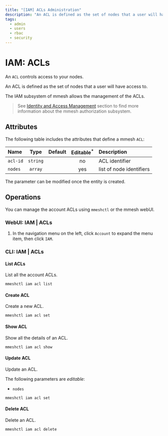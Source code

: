 ```yaml
---
title: "[IAM] ACLs Administration"
description: "An ACL is defined as the set of nodes that a user will have access to. The administrator can manage the ACLs using mmeshctl or the mmesh webUI."
tags:
  - admin
  - users
  - rbac
  - security
---
```


# IAM: ACLs

An `ACL` controls access to your nodes.

An ACL is defined as the set of nodes that a user will have access to.

The IAM subsystem of mmesh allows the management of the ACLs.

> See [Identity and Access Management](/platform/iam/authorization/#access-control-lists-acls) section to find more information about the mmesh authorization subsystem.

## Attributes

The following table includes the attributes that define a mmesh `ACL`:

| Name     | Type     | Default | Editable<sup>*</sup> | Description |
| :------- | :------: | :-----: | :------------------: | :---------- |
| `acl-id` | `string` |         | no  | ACL identifier |
| `nodes`  | `array`  |         | yes | list of node identifiers |

<table-note>
The parameter can be modified once the entity is created.
</table-note>

## Operations

You can manage the account ACLs using `mmeshctl` or the mmesh webUI.

### WebUI: IAM | ACLs

1. In the navigation menu on the left, click `Account` to expand the menu item, then click `IAM`.

### CLI: IAM | ACLs

#### List ACLs

List all the account ACLs.

```shell
mmeshctl iam acl list
```

#### Create ACL

Create a new ACL.

```shell
mmeshctl iam acl set
```

#### Show ACL

Show all the details of an ACL.

```shell
mmeshctl iam acl show
```

#### Update ACL

Update an ACL.

The following parameters are *editable*:

- `nodes`

```shell
mmeshctl iam acl set
```

#### Delete ACL

Delete an ACL.

```shell
mmeshctl iam acl delete
```
